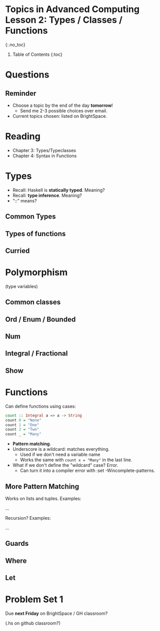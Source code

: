 # Topics in Advanced Computing Lesson 2: Types / Classes / Functions
{:.no_toc}

1. Table of Contents
{:toc}

# Questions

## Reminder

* Choose a topic by the end of the day **tomorrow**!
  * Send me 2-3 possible choices over email.
* Current topics chosen: listed on BrightSpace.

# Reading

* Chapter 3: Types/Typeclasses
* Chapter 4: Syntax in Functions

# Types

* Recall: Haskell is **statically typed**. Meaning?
* Recall: **type inference**. Meaning?
* "::" means?

## Common Types

## Types of functions

## Curried

# Polymorphism

(type variables)

## Common classes

## Ord / Enum / Bounded

## Num

## Integral / Fractional

## Show

# Functions

Can define functions using cases:

```haskell
count :: Integral a => a -> String
count 0 = "None"
count 1 = "One"
count 2 = "Two"
count _ = "Many"
```

* **Pattern matching**.
* Underscore is a wildcard: matches everything.
  * Used if we don't need a variable name
  * Works the same with `count x = "Many"` in the last line.
* What if we don't define the "wildcard" case? Error.
  * Can turn it into a compiler error with :set -Wincomplete-patterns.

## More Pattern Matching

Works on lists and tuples. Examples:

...

Recursion? Examples:

...

## Guards

## Where

## Let

# Problem Set 1

Due **next Friday** on BrightSpace / GH classroom?

(.hs on github classroom?)
